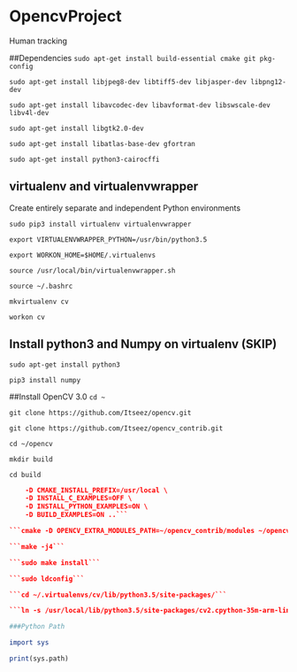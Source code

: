 # OpencvProject
Human tracking

##Dependencies
```sudo apt-get install build-essential cmake git pkg-config```

```sudo apt-get install libjpeg8-dev libtiff5-dev libjasper-dev libpng12-dev```

```sudo apt-get install libavcodec-dev libavformat-dev libswscale-dev libv4l-dev```

```sudo apt-get install libgtk2.0-dev```

```sudo apt-get install libatlas-base-dev gfortran```

```sudo apt-get install python3-cairocffi```

## virtualenv and virtualenvwrapper
 Create entirely separate and independent Python environments

```sudo pip3 install virtualenv virtualenvwrapper```

```export VIRTUALENVWRAPPER_PYTHON=/usr/bin/python3.5```

```export WORKON_HOME=$HOME/.virtualenvs```

```source /usr/local/bin/virtualenvwrapper.sh```

```source ~/.bashrc```

```mkvirtualenv cv```

```workon cv```

## Install python3 and Numpy on virtualenv (SKIP)
```sudo apt-get install python3```

```pip3 install numpy```

##Install OpenCV 3.0
```cd ~```

```git clone https://github.com/Itseez/opencv.git```

```git clone https://github.com/Itseez/opencv_contrib.git```

```cd ~/opencv```

```mkdir build```

```cd build```

```cmake -D CMAKE_BUILD_TYPE=RELEASE \
	-D CMAKE_INSTALL_PREFIX=/usr/local \
	-D INSTALL_C_EXAMPLES=OFF \
	-D INSTALL_PYTHON_EXAMPLES=ON \
	-D BUILD_EXAMPLES=ON ..```

```cmake -D OPENCV_EXTRA_MODULES_PATH=~/opencv_contrib/modules ~/opencv```

```make -j4```

```sudo make install```

```sudo ldconfig```

```cd ~/.virtualenvs/cv/lib/python3.5/site-packages/```

```ln -s /usr/local/lib/python3.5/site-packages/cv2.cpython-35m-arm-linux-gnueabihf.so  cv2.so```

###Python Path

import sys

print(sys.path)
